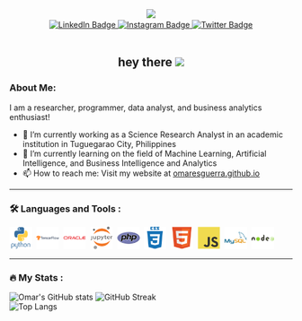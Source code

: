 <div id="header" align="center">
  <img src="https://media.giphy.com/media/qgQUggAC3Pfv687qPC/giphy.gif" width="235"/>
  <div id="badges" align="center">
    <a href="https://www.linkedin.com/in/omaresguerra/">
      <img src="https://img.shields.io/badge/LinkedIn-blue?style=flate&logo=linkedin&logoColor=white" alt="LinkedIn Badge"/>
    </a>
     <a href="https://www.instagram.com/omar_esguerra/">
      <img src="https://img.shields.io/badge/Instagram-orange?style=flat&logo=instagram&logoColor=white" alt="Instagram Badge"/>
    </a>
    <a href="https://twitter.com/omar_esguerra">
      <img src="https://img.shields.io/badge/Twitter-blue?style=flat&logo=twitter&logoColor=white" alt="Twitter Badge"/>
    </a>
    <br>
    <img src="https://komarev.com/ghpvc/?username=omaresguerra&style=flat-square&color=blue" alt=""/>
    </div>
  <h2> hey there <img src="https://media.giphy.com/media/hvRJCLFzcasrR4ia7z/giphy.gif" width="30px"/></h2>
</div>

### About Me:

I am a researcher, programmer, data analyst, and business analytics enthusiast!

- 🔭 I’m currently working as a Science Research Analyst in an academic institution in Tuguegarao City, Philippines
- 🌱 I’m currently learning on the field of Machine Learning, Artificial Intelligence, and Business Intelligence and Analytics
- 📫 How to reach me: Visit my website at <a href="https://omaresguerra.github.io/"> omaresguerra.github.io </a>
<!-- - 👯 I’m looking to collaborate on Business Intelligence and Analytics
- 📫 How to reach me: ...
- 😄 Pronouns: ...
- ⚡ Fun fact: ... -->

---

### :hammer_and_wrench: Languages and Tools :
<div>
  <img src="https://github.com/devicons/devicon/blob/master/icons/python/python-original-wordmark.svg" title="Python" alt="Python" width="40" height="40"/>&nbsp;
  <img src="https://github.com/devicons/devicon/blob/master/icons/tensorflow/tensorflow-original-wordmark.svg" title="Tensorflow" alt="Tensorflow" width="40" height="40"/>&nbsp;
  <img src="https://github.com/devicons/devicon/blob/master/icons/oracle/oracle-original.svg" title="Oracle" alt="Oracle" width="40" height="40"/>&nbsp;
  <img src="https://github.com/devicons/devicon/blob/master/icons/jupyter/jupyter-original-wordmark.svg" title="Jupyter" alt="Jupyter" width="40" height="40"/>&nbsp;
  <img src="https://github.com/devicons/devicon/blob/master/icons/php/php-original.svg" title="PHP" alt="PHP" width="40" height="40"/>&nbsp;
  <img src="https://github.com/devicons/devicon/blob/master/icons/css3/css3-plain-wordmark.svg"  title="CSS3" alt="CSS" width="40" height="40"/>&nbsp;
  <img src="https://github.com/devicons/devicon/blob/master/icons/html5/html5-original.svg" title="HTML5" alt="HTML" width="40" height="40"/>&nbsp;
  <img src="https://github.com/devicons/devicon/blob/master/icons/javascript/javascript-original.svg" title="JavaScript" alt="JavaScript" width="40" height="40"/>&nbsp;
  <img src="https://github.com/devicons/devicon/blob/master/icons/mysql/mysql-original-wordmark.svg" title="MySQL"  alt="MySQL" width="40" height="40"/>&nbsp;
  <img src="https://github.com/devicons/devicon/blob/master/icons/nodejs/nodejs-original-wordmark.svg" title="NodeJS" alt="NodeJS" width="40" height="40"/>&nbsp;
</div>

---

### :fire: My Stats :
![Omar's GitHub stats](https://github-readme-stats.vercel.app/api?username=omaresguerra&card_width=400)
![GitHub Streak](https://github-readme-streak-stats.herokuapp.com?user=omaresguerra&card_width=400)
<br>
![Top Langs](https://github-readme-stats.vercel.app/api/top-langs/?username=omaresguerra&layout=compact)
